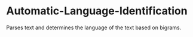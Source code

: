 Automatic-Language-Identification
=================================

Parses text and determines the language of the text based on bigrams.
